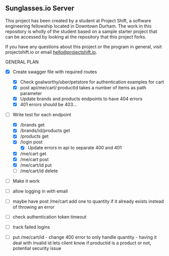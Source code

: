 ## Sunglasses.io Server

This project has been created by a student at Project Shift, a software engineering fellowship located in Downtown Durham.  The work in this repository is wholly of the student based on a sample starter project that can be accessed by looking at the repository that this project forks.

If you have any questions about this project or the program in general, visit projectshift.io or email hello@projectshift.io.


GENERAL PLAN
- [X] Create swagger file with required routes
  - [X] Check goalworthy/uber/petstore for authentication examples for cart
  - [X] post api/me/cart/:productId takes a number of items as path parameter
  - [X] Update brands and products endpoints to have 404 errors
  - [X] 401 errors should be 403...
- [ ] Write test for each endpoint
  - [X] /brands get
  - [X] /brands/id/products get
  - [X] /products get
  - [X] /login post
    - [X] Update errors in api to separate 400 and 401
  - [X] /me/cart get
  - [X] /me/cart post
  - [X] /me/cart/id put
  - [ ] /me/cart/id delete
- [ ] Make it work

- [ ] allow logging in with email
- [ ] maybe have post /me/cart add one to quantity if it already exists instead of throwing an error
- [ ] check authentication token timeout
- [ ] track failed logins
- [ ] put /me/cart/id - change 400 error to only handle quantity - having it deal with invalid id lets client know if productid is a product or not, potential security issue